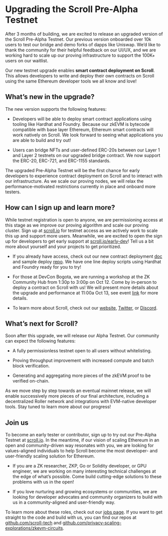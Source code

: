 # Upgrading the Scroll Pre-Alpha Testnet

After 3 months of building, we are excited to release an upgraded version of the Scroll Pre-Alpha Testnet. Our previous version onboarded over 10k users to test our bridge and demo forks of dapps like Uniswap. We’d like to thank the community for their helpful feedback on our UI/UX, and we are working hard to scale up our proving infrastructure to support the 100K+ users on our waitlist.

Our new testnet upgrade enables **smart contract deployment on Scroll**. This allows developers to write and deploy their own contracts on Scroll using the same Ethereum developer tools we all know and love!

## What’s new in the upgrade?

The new version supports the following features:

- Developers will be able to deploy smart contract applications using tooling like Hardhat and Foundry. Because our zkEVM is bytecode compatible with base layer Ethereum, Ethereum smart contracts will work natively on Scroll. We look forward to seeing what applications you are able to build and try out!

- Users can bridge NFTs and user-defined ERC-20s between our Layer 1 and Layer 2 testnets on our upgraded bridge contract. We now support the ERC-20, ERC-721, and ERC-1155 standards.

The upgraded Pre-Alpha Testnet will be the first chance for early developers to experience contract deployment on Scroll and to interact with our infrastructure. As we scale our proving nodes, we will relax the performance-motivated restrictions currently in place and onboard more testers.

## How can I sign up and learn more?

While testnet registration is open to anyone, we are permissioning access at this stage as we improve our proving algorithm and scale our proving cluster. Sign up at [scroll.io](http://scroll.io/) for testnet access as we actively work to scale this up and support more users. Meanwhile, we are excited to open the sign up for developers to get early support at [scroll.io/early-dev](http://scroll.io/early-dev)! Tell us a bit more about yourself and your projects to get prioritized.

- If you already have access, check out our new contract deployment [doc](https://docs.scroll.io/en/developers/guides/contract-deployment-tutorial/) and sample deploy [repo](https://github.com/scroll-tech/scroll-contract-deploy-demo). We have one line deploy scripts using Hardhat and Foundry ready for you to try!

- For those at DevCon Bogota, we are running a workshop at the ZK Community Hub from 1:30p to 3:00p on Oct 12. Come by in-person to deploy a contract on Scroll with us! We will present more details about the upgrade and performance at 11:00a Oct 13, see event [link](https://app.devcon.org/schedule/AE8X9L) for more details.

- To learn more about Scroll, check out our [website](http://scroll.io/), [Twitter](https://twitter.com/Scroll_ZKP), or [Discord](http://discord.gg/GQxeCTA4dJ).

## What’s next for Scroll?

Soon after this upgrade, we will release our Alpha Testnet. Our community can expect the following features:

- A fully permissionless testnet open to all users without whitelisting.

- Proving throughput improvement with increased compute and batch block verification.

- Generating and aggregating more pieces of the zkEVM proof to be verified on-chain.

As we move step by step towards an eventual mainnet release, we will enable successively more pieces of our final architecture, including a decentralized Roller network and integrations with EVM-native developer tools. Stay tuned to learn more about our progress!

## Join us

To become an early tester or contributor, sign up to try out our Pre-Alpha Testnet at [scroll.io](http://scroll.io/). In the meantime, if our vision of scaling Ethereum in an open and community-driven way resonates with you, we are looking for values-aligned individuals to help Scroll become the most developer- and user-friendly scaling solution for Ethereum.

- If you are a ZK researcher, ZKP, Go or Solidity developer, or GPU engineer, we are working on many interesting technical challenges at the edge of what’s possible. Come build cutting-edge solutions to these problems with us in the open!

- If you love nurturing and growing ecosystems or communities, we are looking for developer advocates and community organizers to build with us in a community-aligned and user-friendly way.

To learn more about these roles, check out our [jobs page](https://jobs.lever.co/ScrollFoundation). If you want to get straight to the code and build with us, you can find our repos at [github.com/scroll-tech](http://github.com/scroll-tech) and [github.com/privacy-scaling-explorations/zkevm-circuits](http://github.com/privacy-scaling-explorations/zkevm-circuits).
